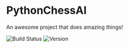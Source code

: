 ﻿# PythonChessAI
An awesome project that does amazing things!

![Build Status](https://img.shields.io/badge/build-passing-brightgreen)
![Version](https://img.shields.io/badge/version-1.0.0-blue)

